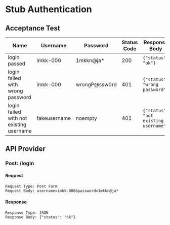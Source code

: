 # Stub Authentication

## Acceptance Test

| Name | Username | Password | Status Code | Response Body |
|---|---|---|---|---|
| login passed | imkk-000 | 1mkkn@ja* | 200 | `{"status": "ok"}` |
| login failed with wrong password | imkk-000 | wrongP@ssw0rd | 401 | `{"status": "wrong password"}` |
| login failed with not existing username | fakeusername | noempty | 401 | `{"status": "not existing username"}` |

## API Provider

### Post: /login

#### Request

```text
Request Type: Post Form
Request Body: username=imkk-000&password=1mkkn@ja*
```

#### Response

```text
Response Type: JSON
Response Body: {"status": "ok"}
```

